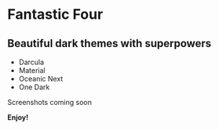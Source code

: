 # Fantastic Four
## Beautiful dark themes with superpowers

 - Darcula
 - Material
 - Oceanic Next
 - One Dark


Screenshots coming soon

**Enjoy!**
